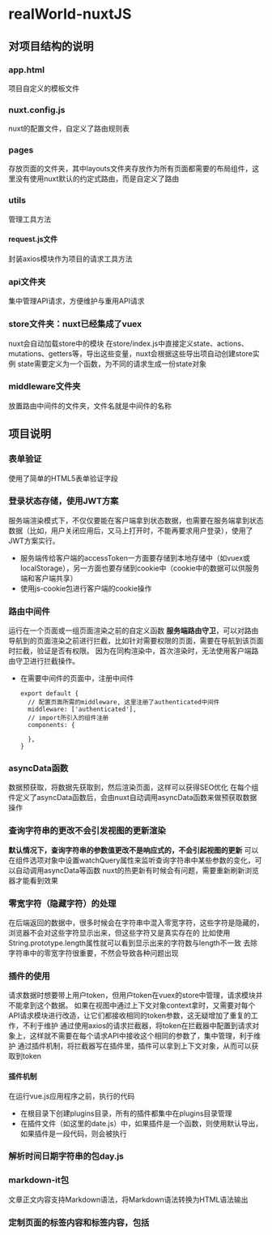 # realWorld-nuxtJS

## 对项目结构的说明

### app.html
项目自定义的模板文件

### nuxt.config.js
nuxt的配置文件，自定义了路由规则表

### pages
存放页面的文件夹，其中layouts文件夹存放作为所有页面都需要的布局组件，这里没有使用nuxt默认的约定式路由，而是自定义了路由

### utils
管理工具方法
#### request.js文件
封装axios模块作为项目的请求工具方法

### api文件夹
集中管理API请求，方便维护与重用API请求

### store文件夹：nuxt已经集成了vuex
nuxt会自动加载store中的模块
在store/index.js中直接定义state、actions、mutations、getters等，导出这些变量，nuxt会根据这些导出项自动创建store实例
state需要定义为一个函数，为不同的请求生成一份state对象

### middleware文件夹
放置路由中间件的文件夹，文件名就是中间件的名称

## 项目说明

### 表单验证
使用了简单的HTML5表单验证字段

### 登录状态存储，使用JWT方案

服务端渲染模式下，不仅仅要能在客户端拿到状态数据，也需要在服务端拿到状态数据（比如，用户关闭应用后，又马上打开时，不能再要求用户登录），使用了JWT方案实行。

- 服务端传给客户端的accessToken一方面要存储到本地存储中（如vuex或localStorage），另一方面也要存储到cookie中（cookie中的数据可以供服务端和客户端共享）
- 使用js-cookie包进行客户端的cookie操作

### 路由中间件
运行在一个页面或一组页面渲染之前的自定义函数
**服务端路由守卫**，可以对路由导航到的页面渲染之前进行拦截，比如针对需要权限的页面，需要在导航到该页面时拦截，验证是否有权限。
因为在同构渲染中，首次渲染时，无法使用客户端路由守卫进行拦截操作。
- 在需要中间件的页面中，注册中间件
  ```
  export default {
    // 配置页面所需的middleware, 这里注册了authenticated中间件
    middleware: ['authenticated'],
    // import所引入的组件注册
    components: {

    },
  }
  ```

### asyncData函数
数据预获取，将数据先获取到，然后渲染页面，这样可以获得SEO优化
在每个组件定义了asyncData函数后，会由nuxt自动调用asyncData函数来做预获取数据操作

### 查询字符串的更改不会引发视图的更新渲染
**默认情况下，查询字符串的参数值更改不是响应式的，不会引起视图的更新**
可以在组件选项对象中设置watchQuery属性来监听查询字符串中某些参数的变化，可以自动调用asyncData等函数
nuxt的热更新有时候会有问题，需要重新刷新浏览器才能看到效果

### 零宽字符（隐藏字符）的处理
在后端返回的数据中，很多时候会在字符串中混入零宽字符，这些字符是隐藏的，浏览器不会对这些字符显示出来，但这些字符又是真实存在的
比如使用String.prototype.length属性就可以看到显示出来的字符数与length不一致
去除字符串中的零宽字符很重要，不然会导致各种问题出现

### 插件的使用
请求数据时想要带上用户token，但用户token在vuex的store中管理，请求模块并不能拿到这个数据。
如果在视图中通过上下文对象context拿时，又需要对每个API请求模块进行改造，让它们都接收相同的token参数，这无疑增加了重复的工作，不利于维护
通过使用axios的请求拦截器，将token在拦截器中配置到请求对象上，这样就不需要在每个请求API中接收这个相同的参数了，集中管理，利于维护
通过插件机制，将拦截器写在插件里，插件可以拿到上下文对象，从而可以获取到token

#### 插件机制
在运行vue.js应用程序之前，执行的代码
- 在根目录下创建plugins目录，所有的插件都集中在plugins目录管理
- 在插件文件（如这里的date.js）中，如果插件是一个函数，则使用默认导出，如果插件是一段代码，则会被执行

### 解析时间日期字符串的包day.js

### markdown-it包
文章正文内容支持Markdown语法，将Markdown语法转换为HTML语法输出

### 定制页面的<head>标签内容和<meta>标签内容，包括<title>标签内容，这样有利于优化SEO
- 针对特定页面的个性化定制，需要在页面组件中定义head() {} 方法来实现

## 构建与部署

### 构建
参考 https://zh.nuxtjs.org/guide/commands
- `nuxt build`命令，利用webpack编译应用，压缩文件, 将构建结果放在.nuxt目录和.nuxt/dist目录
- `nuxt start`命令，以生产模式启动一个web服务器（需要先执行`nuxt build`）
- `nuxt generate`命令，依据路由配置，生成静态HTML文件（纯静态渲染）

### 部署

#### 简单部署
- 配置服务端的host和port
  - 在nuxt.config.js中配置server字段, host和port分别默认是localhost和3000，需要根据实际情况修改
- 压缩发布包
  - .nuxt目录、static目录、nuxt.config.js文件、package.json和package-lock.json文件，这些目录和文件需要上传服务器，先进行gzip压缩
- 把发布包传到服务端
  - FTP
  - Git
  - Linux的SCP命令: `scp 当前压缩包路径 远程主机压缩包路径`，将当前的压缩包放到远程主机的某个路径
- 解压发布包
- 安装依赖
- 启动服务
  - 启动服务时，可以直接采用npm start的方式，但这种方式下，node进程占用了shell，导致shell无法关闭，也无法退出远程登录
  - 后台启动服务：
    - 采用 `nohup npm start &`的方式启动，然后可以exit命令退出登录状态
    - 使用pm2包来启动node后台服务，全局安装`npm install pm2 -g`，使用`pm2 start npm -- start`命令启动后台服务，使用`pm2 stop id`关闭服务（这里的id是pm2管理进程时生成的id，不是系统给进程分配的id）

##### pm2包管理node服务
pm2常用命令
- `pm2 list`：查看应用列表
- `pm2 start`：启动应用
- `pm2 stop`: 停止应用 
- `pm2 reload`: 重载应用, 重载和重启的区别在于，重载会保留至少一个进程激活的情况下，一个一个重启进程，kill原进程
- `pm2 restart`: 重启应用，先kill原有进程，再启动
- `pm2 delete`: 删除应用

#### 自动部署
CI/CD方式实现自动部署
<div>
  <img src="https://img-blog.csdnimg.cn/20200811104257624.png?x-oss-process=image/watermark,type_ZmFuZ3poZW5naGVpdGk,shadow_10,text_aHR0cHM6Ly9ibG9nLmNzZG4ubmV0L214eWRsMjAwOQ==,size_16,color_FFFFFF,t_70" />
</div>

##### CI/CD服务
持续集成或持续服务，如GitHub有Actions等

##### GitHub Actions实现自动部署
前置条件：Linux服务器 + 上传GitHub
- 配置Github Access Token: 身份验证，用来使用GitHub API，操作GitHub仓库做CI
  - 生成：https://github.com/settings/tokens,
    - 选择generate new token, 在note中填写token名称(token名称有命名规则，最好不要有连字符)
    - 在select scopes中选择权限设置，这里勾选repo, 表示token的操作权限是仓库
  - 配置到项目的Settings/Secrets中: https://github.com/mxydl2009/realWorld-nuxtJS/settings/secrets
    - 点击new Secret
     - name填写token的name
     - value填写token的值
- 配置GitHub Actions执行脚本
  - 在项目根目录创建.github/workflows目录
  - workflows目录下创建main.yml, main.yml为Github Action的执行脚本
  - 在仓库的Secrets中创建new Secret，配置远程服务器的主机IP、用户登录名和密码以及登录用的端口号，这些信息每一个都需要配置一个secret
    - ssh连接登录服务默认端口号22
  - 修改PM2的配置文件pm2.config.json
  - 提交更新: 
    - 由于我们的main.yml使用tag来触发自动部署，所以提交的更新如果想触发自动部署，需要使用`git tag`给提交打标签，然后将标签提交到远程仓库`git push origin <tagname>`
    - 先将提交push到远端，然后给该提交打标签，并且将标签push到远端，这将会触发自动部署
  - 查看自动部署状态
    - 选择仓库的Actions选项卡查看
  - 访问网站
  - 提交更新

## 问题记录

### 1. 当直接在浏览器地址栏输入 http://localhost:3000/?tab=your_feed 时，会发生未认证请求的错误，错误码401原因在于store中的user为null。store中有一个特殊的action叫nuxtServerInit函数用来将请求中携带的cookie转换并存储到store.state.user, 而在home/index.vue的asyncData中发送请求时，拦截器中的user却为null，也就是说，cookie到底是什么时候存储到state.user中的？
根据实践情况，顺序感觉应该像是: 服务端asyncData -> 服务端nuxtServerInit -> 客户端asyncData

### 2. 在文章详情页中，使用了v-html将article的body属性包含的Markdown语法转换为HTML语法并显示在页面，这里包含了潜在风险，但如何进行安全方面的处理？

### 3. 在首页使用路由切换时，asyncData函数会被调用，而且虽然页面不会重新加载，但会有一个加载线条出现，这是什么原因？spa会出现这样的现象吗？